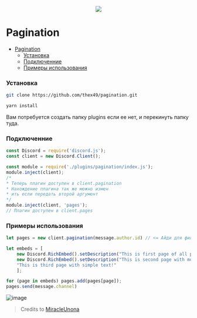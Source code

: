 <center>
    <img src="https://i.imgur.com/S0uPwGA.png" />
</center>

# Pagination

- [Pagination](#Pagination)
    - [Установка](#%d0%a3%d1%81%d1%82%d0%b0%d0%bd%d0%be%d0%b2%d0%ba%d0%b0)
    - [Подключенние](#%d0%9f%d0%be%d0%b4%d0%ba%d0%bb%d1%8e%d1%87%d0%b5%d0%bd%d0%bd%d0%b8%d0%b5)
    - [Примеры использования](#%d0%9f%d1%80%d0%b8%d0%bc%d0%b5%d1%80%d1%8b-%d0%b8%d1%81%d0%bf%d0%be%d0%bb%d1%8c%d0%b7%d0%be%d0%b2%d0%b0%d0%bd%d0%b8%d1%8f)
### Установка

```bash
git clone https://github.com/thex49/pagination.git

yarn install
```

Вам потребуется создать папку plugins если ее нет, и перекинуть папку туда.

### Подключенние 
```js
const Discord = require('discord.js');
const client = new Discord.Client();

const module = require('./plugins/pagination/index.js');
module.inject(client);
/*
* Теперь плагин доступен в client.pagination
* Нахождение плагина так же можно измен
* ить если передать второй аргумент
*/
module.inject(client, 'pages');
// Плагин доступен в client.pages
```

### Примеры использования 

```js
let pages = new client.pagination(message.author.id) // <= Айди для фильтра

let embeds = [
    new Discord.RichEmbed().setDescription("This is first page of all pages!"),
    new Discord.RichEmbed().setDescription("This is second page with modifications!").setColor("RANDOM"),
    "This is third page with simple text!"
    ];

for (page in embeds) pages.add(pages[page]);
pages.send(message.channel)
```

![image](https://i.imgur.com/Bq0rhpt.gif)

> Credits to [MiracleUnona](https://github.com/miracleUnona)
